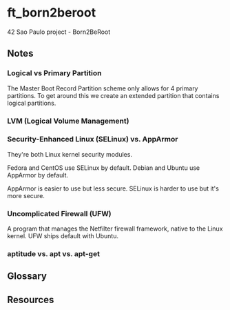 # ft_born2beroot

42 Sao Paulo project - Born2BeRoot

## Notes

### Logical vs Primary Partition

The Master Boot Record Partition scheme only allows for 4 primary partitions.
To get around this we create an extended partition that contains logical partitions.

### LVM (Logical Volume Management)

### Security-Enhanced Linux (SELinux) vs. AppArmor

They're both Linux kernel security modules.

Fedora and CentOS use SELinux by default.
Debian and Ubuntu use AppArmor by default.

AppArmor is easier to use but less secure.
SELinux is harder to use but it's more secure.

### Uncomplicated Firewall (UFW)

A program that manages the Netfilter firewall framework, native to the Linux kernel.
UFW ships default with Ubuntu.

### aptitude vs. apt vs. apt-get

## Glossary

## Resources
